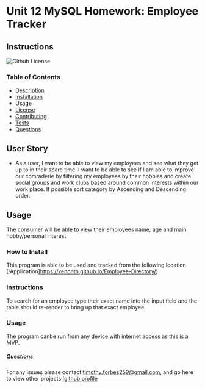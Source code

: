 # Unit 12 MySQL Homework: Employee Tracker



## Instructions
![Github License](https://img.shields.io/badge/license-MIT-blue.svg)

### Table of Contents

* [Description](#Description)
* [Installation](#Installation)
* [Usage](#Usage)
* [License](#License)
* [Contributing](#Contributing)
* [Tests](#TEST)
* [Questions](#Questions)

## User Story

* As a user, I want to be able to view my employees and see what they get up to in their spare time. I want to be able to see if I am able to improve our comraderie by filtering my employees by their hobbies and create social groups and work clubs based around common interests within our work place. If possible sort category by Ascending and Descending order. 

## Usage

The consumer will be able to view their employees name, age and main hobby/personal interest.

### How to Install
This program is able to be used and tracked from the following location [!Application]https://xenonth.github.io/Employee-Directory/)

### Instructions
To search for an employee type their exact name into the input field and the table should re-render to bring up that exact employee

### Usage
The program canbe run from any device with internet access as this is a MVP.


##### Questions 
For any issues please contact timothy.forbes259@gmail.com, and go here to view other projects [!github profile](https://github.com/xenonth)

